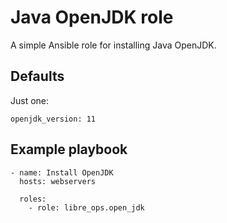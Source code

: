 Java OpenJDK role
=============

A simple Ansible role for installing Java OpenJDK.


Defaults
--------

Just one:

```
openjdk_version: 11
```

Example playbook
----------------

```
- name: Install OpenJDK
  hosts: webservers

  roles:
    - role: libre_ops.open_jdk
```
